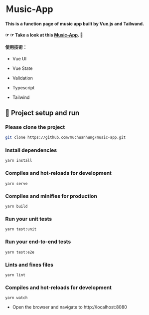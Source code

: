 # Ｍusic-App

#### This is a function page of music app built by Vue.js and Tailwand.

#### ☞ ☞ Take a look at this [Music-App](https://muchuanhung.github.io/music-app_vue/). 👀

#### 使用技術：

- Vue UI

- Vue State

- Validation 

- Typescript

- Tailwind


## 🏃‍ Project setup and run

### Please clone the project

```bash
git clone https://github.com/muchuanhung/music-app.git
```

### Install dependencies

```
yarn install
```

### Compiles and hot-reloads for development
```
yarn serve
```

### Compiles and minifies for production
```
yarn build
```

### Run your unit tests
```
yarn test:unit
```

### Run your end-to-end tests
```
yarn test:e2e
```

### Lints and fixes files
```
yarn lint
```
### Compiles and hot-reloads for development

```
yarn watch
```

- Open the browser and navigate to http://localhost:8080

